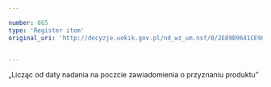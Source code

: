 ```yaml
---

number: 865
type: 'Register item'
original_uri: 'http://decyzje.uokik.gov.pl/nd_wz_um.nsf/0/2E89B9641CE90E7DC12572DD0032970D?OpenDocument'


---
```


„Licząc od daty nadania na poczcie zawiadomienia o przyznaniu produktu”
